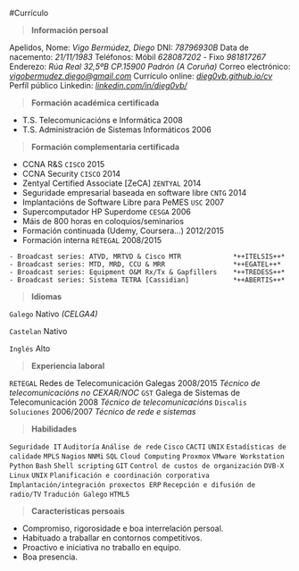 #Currículo

>**Información persoal**

Apelidos, Nome:				*Vigo Bermúdez, Diego*
DNI:					*78796930B*
Data de nacemento:			*21/11/1983*
Teléfonos:				Móbil *628087202* - Fixo *981817267*
Enderezo:				*Rúa Real 32,5ºB CP.15900 Padrón (A Coruña)*
Correo electrónico: 		*[vigobermudez.diego@gmail.com](mailto:vigobermudez.diego@gmail.com)*
Currículo online: 		*[dieg0vb.github.io/cv](http://dieg0vb.github.io/cv)*
Perfíl público Linkedin: 	*[linkedin.com/in/dieg0vb/](http://es.linkedin.com/in/dieg0vb/)*


>**Formación académica certificada**

- T.S. Telecomunicacións e Informática		2008
- T.S. Administración de Sistemas Informáticos		2006

>**Formación complementaria certificada**

- CCNA R&S `CISCO` 									2015
- CCNA Security `CISCO`							2014
- Zentyal Certified Associate [ZeCA] `ZENTYAL` 				2014
- Seguridade empresarial baseada en software libre `CNTG`       	2014
- Implantacións de Software Libre para PeMES `USC`			2007
- Supercomputador HP Superdome `CESGA` 					2006
- Máis de 800 horas en coloquios/seminarios
- Formación continuada (Udemy, Coursera...) 				2012/2015
- Formación interna `RETEGAL`						2008/2015
>
	- Broadcast series: ATVD, MRTVD & Cisco MTR				*++ITELSIS++*
	- Broadcast series: MTD, MRD, CCU & MRR					*++EGATEL++*
	- Broadcast series: Equipment O&M Rx/Tx & Gapfillers	*++TREDESS++*
	- Broadcast series: Sistema TETRA [Cassidian]			*++ABERTIS++*


>**Idiomas**

`Galego`		Nativo _(CELGA4)_

`Castelan`  	Nativo

`Inglés`		Alto

>**Experiencia laboral**

`RETEGAL` Redes de Telecomunicación Galegas 				2008/2015
_Técnico de telecomunicacións no CEXAR/NOC_
`GST`  Galega de Sistemas de Telecomunicación 				2008
_Técnico de telecomunicacións_
`Discalis Soluciones`  			     				2006/2007
_Técnico de rede e sistemas_

>**Habilidades**


`Seguridade IT` `Auditoría` `Análise de rede` `Cisco` `CACTI` `UNIX` `Estadísticas de calidade` `MPLS` `Nagios` `NNMi` `SQL` `Cloud Computing` `Proxmox` `VMware Workstation` `Python` `Bash` `Shell scripting` `GIT` `Control de custos de organización` `DVB-X` `Linux` `UNIX` `Planificación e coordinación corporativa` `Implantación/integración proxectos ERP` `Recepción e difusión de radio/TV` `Tradución Galego` `HTML5`

>**Características persoais**

- Compromiso, rigorosidade e boa interrelación persoal.
- Habituado a traballar en contornos competitivos.
- Proactivo e iniciativa no traballo en equipo.
- Boa presencia.
